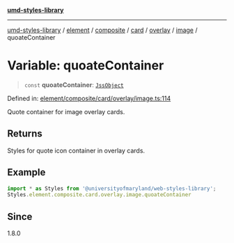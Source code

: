 [**umd-styles-library**](../../../../../../../../../../README.md)

***

[umd-styles-library](../../../../../../../../../../modules.md) / [element](../../../../../../../../../README.md) / [composite](../../../../../../../README.md) / [card](../../../../../README.md) / [overlay](../../../README.md) / [image](../README.md) / quoateContainer

# Variable: quoateContainer

> `const` **quoateContainer**: [`JssObject`](../../../../../../../../../../utilities/namespaces/transform/type-aliases/JssObject.md)

Defined in: [element/composite/card/overlay/image.ts:114](https://github.com/UMD-Digital/design-system/blob/ada30a44686a89a90941bbd44a6f156101fc9b44/packages/styles/source/element/composite/card/overlay/image.ts#L114)

Quote container for image overlay cards.

## Returns

Styles for quote icon container in overlay cards.

## Example

```typescript
import * as Styles from '@universityofmaryland/web-styles-library';
Styles.element.composite.card.overlay.image.quoateContainer
```

## Since

1.8.0
